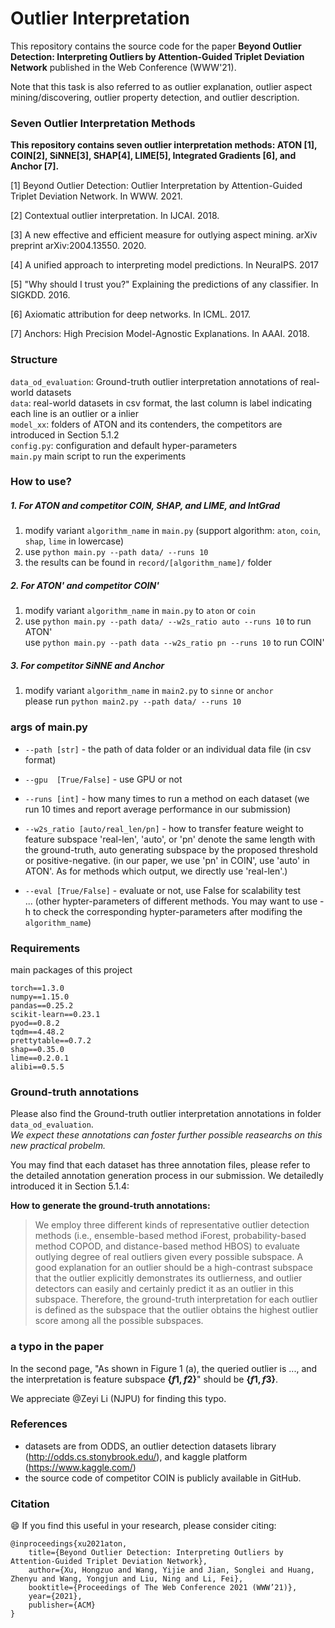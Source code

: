 # Outlier Interpretation

This repository contains the source code for the paper **Beyond Outlier Detection: Interpreting Outliers by  Attention-Guided Triplet Deviation Network** published in the Web Conference (WWW'21).   

Note that this task is also referred to as outlier explanation, outlier aspect mining/discovering, outlier property detection, and outlier description.



### Seven Outlier Interpretation Methods

**This repository contains seven outlier interpretation methods: ATON [1], COIN[2], SiNNE[3], SHAP[4], LIME[5], Integrated Gradients [6], and Anchor [7].**

[1] Beyond Outlier Detection: Outlier Interpretation by Attention-Guided Triplet Deviation Network. In WWW. 2021.

[2] Contextual outlier interpretation. In IJCAI. 2018.

[3] A new effective and efficient measure for outlying aspect mining. arXiv preprint arXiv:2004.13550. 2020.

[4] A unified approach to interpreting model predictions. In NeuraIPS. 2017

[5] "Why should I trust you?" Explaining the predictions of any classifier. In SIGKDD. 2016.

[6] Axiomatic attribution for deep networks. In ICML. 2017.

[7] Anchors: High Precision Model-Agnostic Explanations. In AAAI. 2018.



### Structure
`data_od_evaluation`: Ground-truth outlier interpretation annotations of real-world datasets  
`data`: real-world datasets in csv format, the last column is label indicating each line is an outlier or a inlier  
`model_xx`: folders of ATON and its contenders, the competitors are introduced in Section 5.1.2  
`config.py`: configuration and default hyper-parameters  
`main.py` main script to run the experiments



### How to use?
##### 1. For ATON and competitor COIN, SHAP, and LIME, and IntGrad
1. modify variant `algorithm_name` in `main.py` (support algorithm: `aton`, `coin`, `shap`, `lime`  in lowercase)
2. use `python main.py --path data/ --runs 10 `
3. the results can be found in `record/[algorithm_name]/` folder  

##### 2. For ATON' and competitor COIN' 
1. modify variant `algorithm_name` in `main.py` to `aton` or `coin`  
2. use `python main.py --path data/ --w2s_ratio auto --runs 10` to run ATON'  
   use `python main.py --path data --w2s_ratio pn --runs 10` to run COIN'  

##### 3. For competitor SiNNE and Anchor
1. modify variant `algorithm_name` in `main2.py` to `sinne` or `anchor`  
please run `python main2.py --path data/ --runs 10` 



### args of main.py
- `--path [str]`        - the path of data folder or an individual data file (in csv format)  

- `--gpu  [True/False]` - use GPU or not

- `--runs [int]`         - how many times to run a method on each dataset (we run 10 times and report average performance in our submission)

- `--w2s_ratio [auto/real_len/pn]`  - how to transfer feature weight to feature subspace 'real-len', 'auto', or 'pn' 
denote the same length with the ground-truth, auto generating subspace by the proposed threshold or positive-negative.
(in our paper, we use 'pn' in COIN', use 'auto' in ATON'. As for methods which output, we directly use 'real-len'.)

- `--eval [True/False]` - evaluate or not, use False for scalability test  
  ... (other hypter-parameters of different methods. You may want to use -h to check the corresponding hypter-parameters after modifing the `algorithm_name`)  

  

### Requirements
main packages of this project  
```
torch==1.3.0
numpy==1.15.0
pandas==0.25.2
scikit-learn==0.23.1
pyod==0.8.2
tqdm==4.48.2
prettytable==0.7.2
shap==0.35.0
lime==0.2.0.1
alibi==0.5.5
```



### Ground-truth annotations

Please also find the Ground-truth outlier interpretation annotations in folder `data_od_evaluation`.   
*We expect these annotations can foster further possible reasearchs on this new practical probelm.*  

You may find that each dataset has three annotation files, please refer to the detailed annotation generation process in our submission. We detailedly introduced it in Section 5.1.4:  

**How to generate the ground-truth annotations:**
>  We employ three different kinds of representative outlier detection methods (i.e., ensemble-based method iForest, probability-based method COPOD, and distance-based method HBOS) to evaluate outlying degree of real outliers given every possible subspace. A good explanation for an outlier should be a high-contrast subspace that the outlier explicitly demonstrates its outlierness, and outlier detectors can easily and certainly predict it as an outlier in this subspace. Therefore, the ground-truth interpretation for each outlier is defined as the subspace that the outlier obtains the highest outlier score among all the possible subspaces.



### a typo in the paper



In the second page, "As shown in Figure 1 (a), the queried outlier is ..., and the interpretation is feature subspace **$\{f1, f2\}$**" should be **$\{f1, f3\}$**.

We appreciate @Zeyi Li (NJPU) for finding this typo.  



### References
- datasets are from ODDS, an outlier detection datasets library (http://odds.cs.stonybrook.edu/), and kaggle platform (https://www.kaggle.com/)
- the source code of competitor COIN is publicly available in GitHub. 



### Citation

😄 If you find this useful in your research, please consider citing:
```
@inproceedings{xu2021aton,
	title={Beyond Outlier Detection: Interpreting Outliers by  Attention-Guided Triplet Deviation Network},
	author={Xu, Hongzuo and Wang, Yijie and Jian, Songlei and Huang, Zhenyu and Wang, Yongjun and Liu, Ning and Li, Fei},
	booktitle={Proceedings of The Web Conference 2021 (WWW’21)},
	year={2021},
	publisher={ACM}
}
```
